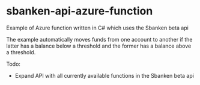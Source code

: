# sbanken-api-azure-function
Example of Azure function written in C# which uses the Sbanken beta api

The example automatically moves funds from one account to another if the latter has a balance below a threshold and the former has a balance above a threshold.

Todo:
* Expand API with all currently available functions in the Sbanken beta api
